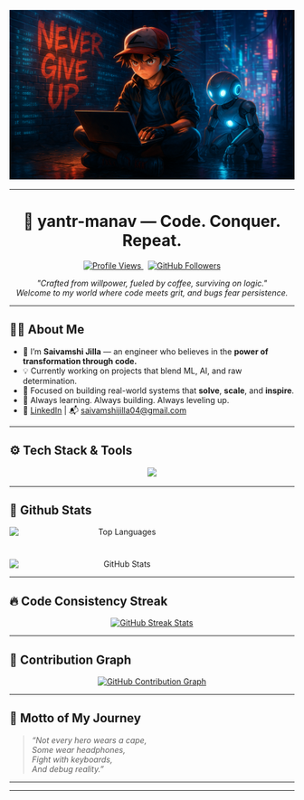 <p align="center">
  <img src="https://raw.githubusercontent.com/yantr-manav/yantr-manav/main/github_banner.png" alt="yantr-manav banner" width="700" height = "300"/>
</p>

---

<h1 align="center">🧠 yantr-manav — Code. Conquer. Repeat.</h1>

<p align="center">
  <a href="https://github.com/yantr-manav">
    <img src="https://komarev.com/ghpvc/?username=yantr-manav&label=Profile+Views&color=blueviolet&style=flat" alt="Profile Views" />
  </a>
  &nbsp;
  <a href="https://github.com/yantr-manav?tab=followers">
    <img src="https://img.shields.io/github/followers/yantr-manav?label=Follow&style=social" alt="GitHub Followers" />
  </a>
</p>

<p align="center">
  <i>"Crafted from willpower, fueled by coffee, surviving on logic."</i><br>
  <i>Welcome to my world where code meets grit, and bugs fear persistence.</i>
</p>

---

## 👨‍💻 About Me

- 🔭 I’m **Saivamshi Jilla** — an engineer who believes in the **power of transformation through code.**
- 💡 Currently working on projects that blend ML, AI, and raw determination.
- 🎯 Focused on building real-world systems that **solve**, **scale**, and **inspire**.
- 🧠 Always learning. Always building. Always leveling up.
- 🔗 [LinkedIn](https://www.linkedin.com/in/saivamshi-jilla/) | 📬 saivamshijilla04@gmail.com

---


## ⚙️ Tech Stack & Tools

<p align="center">
  <img src="https://skillicons.dev/icons?i=python,java,cpp,js,ts,html,css,tailwindcss,react,mongodb,figma,aws,git,github,docker,linux" />
</p>

---

## 🧩  Github Stats 

<div align="center" style="display: flex; justify-content: space-between; gap: 40px; flex-wrap: wrap;">
  <img 
    src="https://github-readme-stats.vercel.app/api/top-langs/?username=yantr-manav&layout=compact&theme=radical&langs_count=8" 
    style="width: 400px;" 
    alt="Top Languages"
  />
  <img 
    src="https://github-readme-stats.vercel.app/api?username=yantr-manav&show_icons=true&theme=radical&rank_icon=github" 
    style="width: 400px;" 
    alt="GitHub Stats"
  />
</div>

---

## 🔥 Code Consistency Streak

<p align="center">
  <a href="https://git.io/streak-stats">
    <img src="https://github-readme-streak-stats.herokuapp.com?user=yantr-manav&theme=neon-dark&hide_border=true&border_radius=5&short_numbers=true" alt="GitHub Streak Stats" />
  </a>
</p>

---

## 🧠 Contribution Graph

<p align="center">
  <a href="https://github.com/yantr-manav">
    <img src="https://github-readme-activity-graph.vercel.app/graph?username=yantr-manav&theme=react-dark&hide_border=true&area=true" alt="GitHub Contribution Graph" />
  </a>
</p>

---

## 🚀 Motto of My Journey

> *“Not every hero wears a cape,  
> Some wear headphones,  
> Fight with keyboards,  
> And debug reality.”*

---
---





